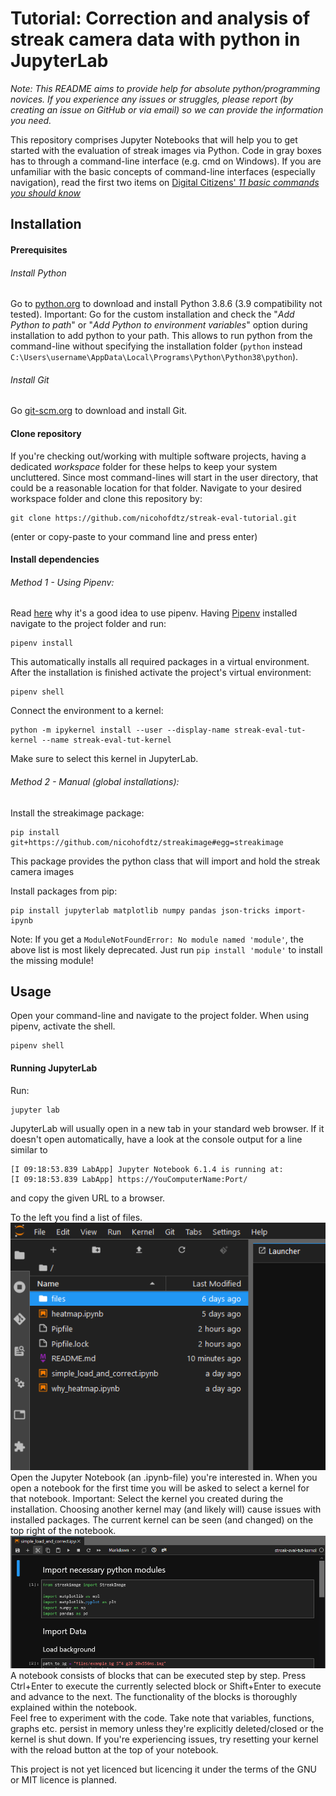 # Tutorial: Correction and analysis of streak camera data with python in JupyterLab

_Note: This README aims to provide help for absolute python/programming novices. If you experience any issues or struggles, please report (by creating an issue on GitHub or via email) so we can provide the information you need._

This repository comprises Jupyter Notebooks that will help you to get started with the evaluation of streak images via Python. Code in gray boxes has to through a command-line interface (e.g. cmd on Windows). If you are unfamiliar with the basic concepts of command-line interfaces (especially navigation), read the first two items on [Digital Citizens' _11 basic commands you should know_](https://www.digitalcitizen.life/command-prompt-how-use-basic-commands/)

## Installation

#### Prerequisites

###### Install Python

Go to [python.org](https://python.org) to download and install Python 3.8.6 (3.9 compatibility not tested).
Important: Go for the custom installation and check the "_Add Python to path_" or "_Add Python to environment variables_" option during installation to add python to your path. This allows to run python from the command-line without specifying the installation folder (`python` instead `C:\Users\username\AppData\Local\Programs\Python\Python38\python`).

###### Install Git

Go [git-scm.org](https://git-scm.org) to download and install Git.

#### Clone repository

If you're checking out/working with multiple software projects, having a dedicated _workspace_ folder for these helps to keep your system uncluttered. Since most command-lines will start in the user directory, that could be a reasonable location for that folder.
Navigate to your desired workspace folder and clone this repository by:

```
git clone https://github.com/nicohofdtz/streak-eval-tutorial.git
```

(enter or copy-paste to your command line and press enter)

#### Install dependencies

###### Method 1 - Using Pipenv:

Read [here](https://towardsdatascience.com/virtual-environments-for-data-science-running-python-and-jupyter-with-pipenv-c6cb6c44a405) why it's a good idea to use pipenv.
Having [Pipenv](https://github.com/pypa/pipenv) installed navigate to the project folder and run:

```
pipenv install
```

This automatically installs all required packages in a virtual environment.
After the installation is finished activate the project's virtual environment:

```
pipenv shell
```

Connect the environment to a kernel:

```
python -m ipykernel install --user --display-name streak-eval-tut-kernel --name streak-eval-tut-kernel
```

Make sure to select this kernel in JupyterLab.

###### Method 2 - Manual (global installations):

Install the streakimage package:

```
pip install git+https://github.com/nicohofdtz/streakimage#egg=streakimage
```

This package provides the python class that will import and hold the streak camera images

Install packages from pip:

```
pip install jupyterlab matplotlib numpy pandas json-tricks import-ipynb
```

Note: If you get a `ModuleNotFoundError: No module named 'module'`, the above list is most likely deprecated. Just run `pip install 'module'` to install the missing module!

## Usage

Open your command-line and navigate to the project folder.
When using pipenv, activate the shell.

```
pipenv shell
```

#### Running JupyterLab

Run:

```
jupyter lab
```

JupyterLab will usually open in a new tab in your standard web browser.
If it doesn't open automatically, have a look at the console output for a line similar to

```
[I 09:18:53.839 LabApp] Jupyter Notebook 6.1.4 is running at:
[I 09:18:53.839 LabApp] https://YouComputerName:Port/
```

and copy the given URL to a browser.

To the left you find a list of files.  
![Screenshot of the file browser in JupyteLab](https://github.com/nicohofdtz/streak-eval-tutorial/blob/main/blob/readme-jupyterlab-file-browser.png)  
Open the Jupyter Notebook (an .ipynb-file) you're interested in. When you open a notebook for the first time you will be asked to select a kernel for that notebook. Important: Select the kernel you created during the installation. Choosing another kernel may (and likely will) cause issues with installed packages.
The current kernel can be seen (and changed) on the top right of the notebook.  
![Screenshot of a notebok in JupyterLab](https://github.com/nicohofdtz/streak-eval-tutorial/blob/main/blob/readme-jupyterlab-actual-kernel.png)  
A notebook consists of blocks that can be executed step by step. Press Ctrl+Enter to execute the currently selected block or Shift+Enter to execute and advance to the next. The functionality of the blocks is thoroughly explained within the notebook.  
Feel free to experiment with the code. Take note that variables, functions, graphs etc. persist in memory unless they're explicitly deleted/closed or the kernel is shut down. If you're experiencing issues, try resetting your kernel with the reload button at the top of your notebook.

This project is not yet licenced but licencing it under the terms of the GNU or MIT licence is planned. 
